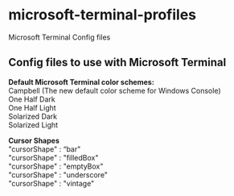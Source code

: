 # microsoft-terminal-profiles
 Microsoft Terminal Config files

 ## **Config files to use with Microsoft Terminal** ##  

 **Default Microsoft Terminal color schemes:**  
 Campbell (The new default color scheme for Windows Console)  
 One Half Dark  
 One Half Light  
 Solarized Dark  
 Solarized Light  

**Cursor Shapes**  
"cursorShape" : “bar"  
"cursorShape" : "filledBox"  
"cursorShape" : "emptyBox"  
"cursorShape" : "underscore"  
"cursorShape" : "vintage"  
